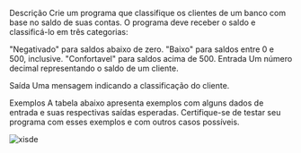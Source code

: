 Descrição
Crie um programa que classifique os clientes de um banco com base no saldo de suas contas. O programa deve receber o saldo e classificá-lo em três categorias:

"Negativado" para saldos abaixo de zero.
"Baixo" para saldos entre 0 e 500, inclusive.
"Confortavel" para saldos acima de 500.
Entrada
Um número decimal representando o saldo de um cliente.

Saída
Uma mensagem indicando a classificação do cliente.

Exemplos
A tabela abaixo apresenta exemplos com alguns dados de entrada e suas respectivas saídas esperadas. Certifique-se de testar seu programa com esses exemplos e com outros casos possíveis.

![xisde](https://github.com/user-attachments/assets/aacfb7db-c109-43a9-939c-fc3c9e09e252)
